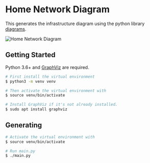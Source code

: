 # Home Network Diagram

This generates the infrastructure diagram using the python library [diagrams](https://github.com/mingrammer/diagrams).

![Home Network Diagram](./home_network.png)

## Getting Started

Python 3.6+ and [GraphViz](https://graphviz.gitlab.io/download/) are required.

```bash
# First install the virtual environment
$ python3 -m venv venv

# Then activate the virtual environment with
$ source venv/bin/activate

# Install GraphViz if it's not already installed.
$ sudo apt install graphviz
```

## Generating

```bash
# Activate the virtual environment with
$ source venv/bin/activate

# Run main.py
$ ./main.py
```
